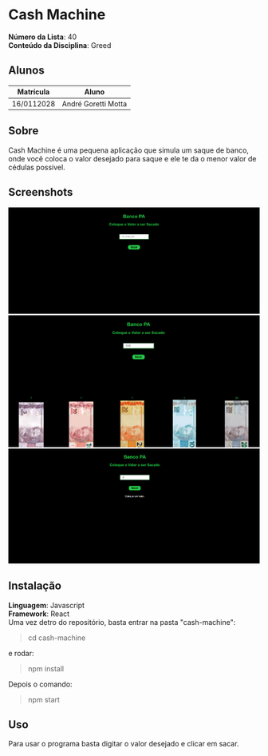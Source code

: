 

# Cash Machine

**Número da Lista**: 40<br>
**Conteúdo da Disciplina**: Greed<br>

## Alunos
|Matrícula | Aluno |
| -- | -- |
| 16/0112028  |  André Goretti Motta |


## Sobre 
Cash Machine é uma pequena aplicação que simula um saque de banco, onde você coloca o valor desejado para saque e ele te da o menor valor de cédulas possivel. 

## Screenshots
![image](image.png)
![image](image2.png)
![image](image3.png)

## Instalação 
**Linguagem**: Javascript<br>
**Framework**: React<br>
Uma vez detro do repositório, basta entrar na pasta "cash-machine":

>cd cash-machine

e rodar:
> npm install

Depois o comando:

> npm start

## Uso 

Para usar o programa basta digitar o valor desejado e clicar em sacar.





